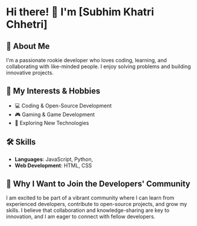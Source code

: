 # Hi there! 👋 I'm [Subhim Khatri Chhetri]

## 🚀 About Me  
I'm a passionate rookie developer who loves coding, learning, and collaborating with like-minded people. I enjoy solving problems and building innovative projects.  

## 🌟 My Interests & Hobbies  
- 💻 Coding & Open-Source Development  
- 🎮 Gaming & Game Development    
- 🚀 Exploring New Technologies  

## 🛠 Skills  
- **Languages**: JavaScript, Python,   
- **Web Development**: HTML, CSS 

## 🎯 Why I Want to Join the Developers' Community  
I am excited to be part of a vibrant community where I can learn from experienced developers, contribute to open-source projects, and grow my skills. I believe that collaboration and knowledge-sharing are key to innovation, and I am eager to connect with fellow developers.  
  


<!--
**Subhim30/Subhim30** is a ✨ _special_ ✨ repository because its `README.md` (this file) appears on your GitHub profile.

Here are some ideas to get you started:

- 🔭 I’m currently working on ...
- 🌱 I’m currently learning ...
- 👯 I’m looking to collaborate on ...
- 🤔 I’m looking for help with ...
- 💬 Ask me about ...
- 📫 How to reach me: ...
- 😄 Pronouns: ...
- ⚡ Fun fact: ...
-->
